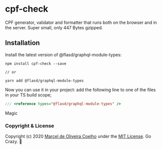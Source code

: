 # cpf-check
CPF generator, validator and formatter that runs both on the browser and in the server. Super small, only 447 Bytes gzipped.


## Installation
Install the latest version of @flasd/graphql-module-types:
```
npm install cpf-check --save

// or

yarn add @flasd/graphql-module-types
```
Now you can use it in your project: add the following line to one of the files
in your TS build scope;
```typescript
/// <reference types="@flasd/graphql-module-types" />
```

Magic

### Copyright & License

Copyright (c) 2020 [Marcel de Oliveira Coelho](https://github.com/flasd) under the [MIT License](https://github.com/flasd/graphql-module-types/blob/master/LICENSE.md). Go Crazy. :rocket: